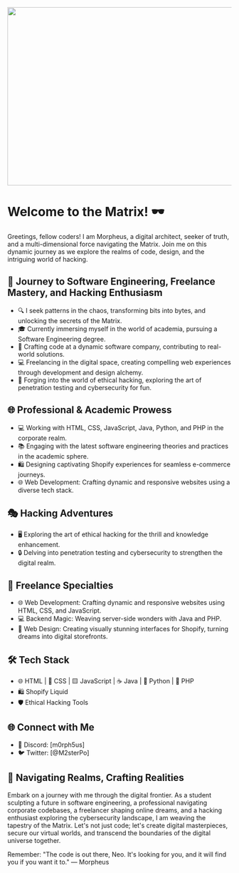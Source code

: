 <!-- Add a Matrix-style animation to your GitHub profile -->
<p align="center">
  <img src="https://gist.github.com/M0rpheus1/04b06b9b35a26f75c03dd726bd001efd" width="800" height="400">
</p>

<!-- Your other content goes here -->
# Welcome to the Matrix! 🕶️

Greetings, fellow coders! I am Morpheus, a digital architect, seeker of truth, and a multi-dimensional force navigating the Matrix. Join me on this dynamic journey as we explore the realms of code, design, and the intriguing world of hacking.

## 🚀 Journey to Software Engineering, Freelance Mastery, and Hacking Enthusiasm

- 🔍 I seek patterns in the chaos, transforming bits into bytes, and unlocking the secrets of the Matrix.
- 🎓 Currently immersing myself in the world of academia, pursuing a Software Engineering degree.
- 💼 Crafting code at a dynamic software company, contributing to real-world solutions.
- 💻 Freelancing in the digital space, creating compelling web experiences through development and design alchemy.
- 🎩 Forging into the world of ethical hacking, exploring the art of penetration testing and cybersecurity for fun.

## 🌐 Professional & Academic Prowess

- 💻 Working with HTML, CSS, JavaScript, Java, Python, and PHP in the corporate realm.
- 📚 Engaging with the latest software engineering theories and practices in the academic sphere.
- 🛍️ Designing captivating Shopify experiences for seamless e-commerce journeys.
- 🌐 Web Development: Crafting dynamic and responsive websites using a diverse tech stack.

## 🎭 Hacking Adventures

- 🖥️ Exploring the art of ethical hacking for the thrill and knowledge enhancement.
- 🔒 Delving into penetration testing and cybersecurity to strengthen the digital realm.

## 💼 Freelance Specialties

- 🌐 Web Development: Crafting dynamic and responsive websites using HTML, CSS, and JavaScript.
- 💻 Backend Magic: Weaving server-side wonders with Java and PHP.
- 🎨 Web Design: Creating visually stunning interfaces for Shopify, turning dreams into digital storefronts.

## 🛠️ Tech Stack

- 🌐 HTML | 🎨 CSS | 🟨 JavaScript | ☕ Java | 🐍 Python | 🚀 PHP
- 🛍️ Shopify Liquid
- 🛡️ Ethical Hacking Tools

## 🌐 Connect with Me

<!--- 📧 Email: -->
- 💬 Discord: [m0rph5us]
- 🐦 Twitter: [@M2sterPo]
<!-- - 🔗 LinkedIn: 
- 🌐 Portfolio: [morpheus.codes](https://morpheus.codes) -->

## 🚀 Navigating Realms, Crafting Realities

Embark on a journey with me through the digital frontier. As a student sculpting a future in software engineering, a professional navigating corporate codebases, a freelancer shaping online dreams, and a hacking enthusiast exploring the cybersecurity landscape, I am weaving the tapestry of the Matrix. Let's not just code; let's create digital masterpieces, secure our virtual worlds, and transcend the boundaries of the digital universe together.

Remember: "The code is out there, Neo. It's looking for you, and it will find you if you want it to." — Morpheus

<!--
Unleash your creativity, transcend boundaries, and let's craft the future of the web together!
-->

<!-- Add the rest of your profile content below this line -->
